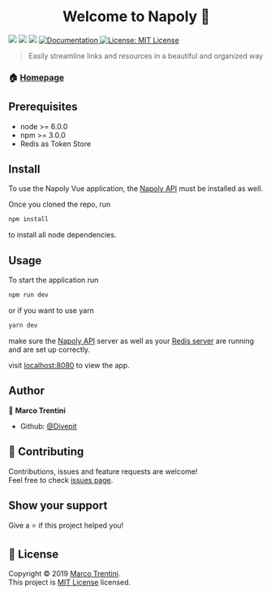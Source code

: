 <h1 align="center">Welcome to Napoly 👋</h1>
<p>
  <img src="https://img.shields.io/badge/version-1.0.0-blue.svg?cacheSeconds=2592000" />
  <img src="https://img.shields.io/badge/node-%3E%3D%206.0.0-blue.svg" />
  <img src="https://img.shields.io/badge/npm-%3E%3D%203.0.0-blue.svg" />
  <a href="https://github.com/Divepit/napoly/wiki">
    <img alt="Documentation" src="https://img.shields.io/badge/documentation-yes-brightgreen.svg" target="_blank" />
  </a>
  <a href="https://opensource.org/licenses/MIT">
    <img alt="License: MIT License" src="https://img.shields.io/badge/License-MIT License-yellow.svg" target="_blank" />
  </a>
</p>

> Easily streamline links and resources in a beautiful and organized way

### 🏠 [Homepage](https://napoly.ch)

## Prerequisites

- node &gt;= 6.0.0
- npm &gt;= 3.0.0
- Redis as Token Store

## Install

To use the Napoly Vue application, the [Napoly API](https://github.com/Divepit/napolyAPI") must be installed as well.

Once you cloned the repo, run
```sh
npm install
```
to install all node dependencies.

## Usage

To start the application run
```sh
npm run dev
```
or if you want to use yarn
```sh
yarn dev
```
make sure the [Napoly API](https://github.com/Divepit/napolyAPI") server as well as your [Redis server](https://redis.io) are running and are set up correctly.

visit [localhost:8080](http://localhost:8080) to view the app.

## Author

👤 **Marco Trentini**

* Github: [@Divepit](https://github.com/Divepit)

## 🤝 Contributing

Contributions, issues and feature requests are welcome!<br />Feel free to check [issues page](https://github.com/Divepit/napoly/issues).

## Show your support

Give a ⭐️ if this project helped you!

## 📝 License

Copyright © 2019 [Marco Trentini](https://github.com/Divepit).<br />
This project is [MIT License](https://opensource.org/licenses/MIT) licensed.

